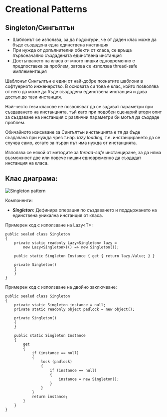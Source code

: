 # Creational Patterns

## Singleton/Сингълтън

 * Шаблонът се използва, за да подсигури, че от даден клас може да бъде създадена една единствена инстанция
 * При нужда от допълнителни обекти от класа, се връща първоначално създадената единствена инстанция
 * Достъпването на класа от много нишки едновременно е предпоставка за проблем, затова се използва thread-safe имплементация

Шаблонът Сингълтън е един от най-добре познатите шаблони в софтуерното инженерство. В основата си това е клас, който позволява от него да може да бъде създадена единствена инстанция и дава достъп до тази инстанция.

Най-често тези класове не позволяват да се задават параметри при създаването на инстанцията, тъй като при подобен сценарий втори опит за създаване на инстанция с различни параметри би могъл да създаде проблем.

Обичайното изискване за Сингълтън инстанцията е тя да бъде създавана при нужда чрез т.нар. *lazy loading*, т.е. инстанцирането да се случва само, когато за първи път има нужда от инстанцията.

Използва се някой от методите за *thread-safe* инстанциране, за да няма възможност две или повече нишки едновременно да създадат инстанция на класа.


## Клас диаграма:

![Singleton pattern](http://www.dofactory.com/images/diagrams/net/singleton.gif)

Компоненти:

 * *__Singleton:__* Дефинира операция по създаването и поддържането на единствена уникална инстанция от класа.

Примерен код с използване на Lazy\<T>:

```
public sealed class Singleton
{
    private static readonly Lazy<Singleton> lazy =
        new Lazy<Singleton>(() => new Singleton());
    
    public static Singleton Instance { get { return lazy.Value; } }

    private Singleton()
    {
    }
}
```
Примерен код с използване на двойно заключване:

```
public sealed class Singleton
{
    private static Singleton instance = null;
    private static readonly object padlock = new object();

    private Singleton()
    {
    }

    public static Singleton Instance
    {
        get
        {
            if (instance == null)
            {
                lock (padlock)
                {
                    if (instance == null)
                    {
                        instance = new Singleton();
                    }
                }
            }
            return instance;
        }
    }
}
```